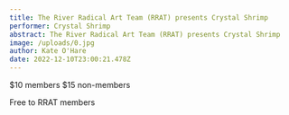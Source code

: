 ```yaml
---
title: The River Radical Art Team (RRAT) presents Crystal Shrimp
performer: Crystal Shrimp
abstract: The River Radical Art Team (RRAT) presents Crystal Shrimp
image: /uploads/0.jpg
author: Kate O'Hare
date: 2022-12-10T23:00:21.478Z
---
```

$10 members
$15 non-members

F﻿ree to RRAT members